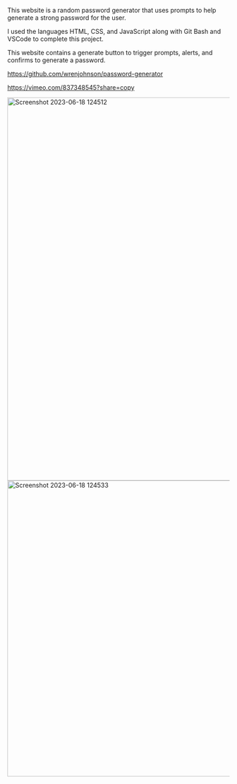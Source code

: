 This website is a random password generator that uses prompts to help generate a strong password for the user.

I used the languages HTML, CSS, and JavaScript along with Git Bash and VSCode to complete this project.

This website contains a generate button to trigger prompts, alerts, and confirms to generate a password.

https://github.com/wrenjohnson/password-generator

https://vimeo.com/837348545?share=copy

<img width="867" alt="Screenshot 2023-06-18 124512" src="https://github.com/wrenjohnson/password-generator/assets/134176077/a446642d-44b8-49ab-8495-2f6cded8311c">

<img width="670" alt="Screenshot 2023-06-18 124533" src="https://github.com/wrenjohnson/password-generator/assets/134176077/68f32026-0cb2-46ad-a9a7-70122f546bc2">
